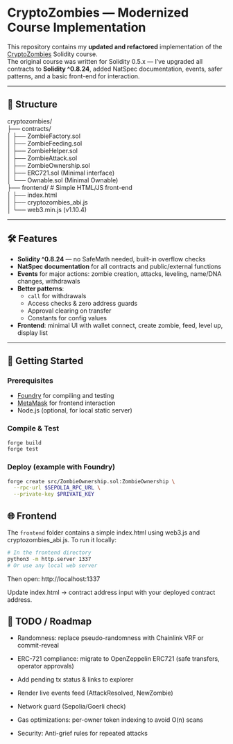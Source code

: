 # CryptoZombies — Modernized Course Implementation

This repository contains my **updated and refactored** implementation of the [CryptoZombies](https://cryptozombies.io/) Solidity course.  
The original course was written for Solidity 0.5.x — I’ve upgraded all contracts to **Solidity ^0.8.24**, added NatSpec documentation, events, safer patterns, and a basic front-end for interaction.

---

## 📂 Structure
cryptozombies/
<br>├── contracts/
<br>│ ├── ZombieFactory.sol
<br>│ ├── ZombieFeeding.sol
<br>│ ├── ZombieHelper.sol
<br>│ ├── ZombieAttack.sol
<br>│ ├── ZombieOwnership.sol
<br>│ ├── ERC721.sol (Minimal interface)
<br>│ └── Ownable.sol (Minimal Ownable)
<br>├── frontend/ # Simple HTML/JS front-end
<br>│ ├── index.html
<br>│ ├── cryptozombies_abi.js
<br>│ └── web3.min.js (v1.10.4)

---

## 🛠 Features

- **Solidity ^0.8.24** — no SafeMath needed, built-in overflow checks
- **NatSpec documentation** for all contracts and public/external functions
- **Events** for major actions: zombie creation, attacks, leveling, name/DNA changes, withdrawals
- **Better patterns**:
  - `call` for withdrawals
  - Access checks & zero address guards
  - Approval clearing on transfer
  - Constants for config values
- **Frontend**: minimal UI with wallet connect, create zombie, feed, level up, display list

---

## 🚀 Getting Started

### Prerequisites
- [Foundry](https://book.getfoundry.sh/getting-started/installation) for compiling and testing
- [MetaMask](https://metamask.io/) for frontend interaction
- Node.js (optional, for local static server)

### Compile & Test
```bash
forge build
forge test
```
### Deploy (example with Foundry)
```bash
forge create src/ZombieOwnership.sol:ZombieOwnership \
  --rpc-url $SEPOLIA_RPC_URL \
  --private-key $PRIVATE_KEY
```

## 🌐 Frontend
The <code>frontend</code> folder contains a simple index.html using web3.js and cryptozombies_abi.js.
To run it locally:
```bash
# In the frontend directory
python3 -m http.server 1337
# Or use any local web server
```
Then open: http://localhost:1337

Update index.html → contract address input with your deployed contract address.

## 📌 TODO / Roadmap
- Randomness: replace pseudo-randomness with Chainlink VRF or commit-reveal

- ERC-721 compliance: migrate to OpenZeppelin ERC721 (safe transfers, operator approvals)

- Add pending tx status & links to explorer

- Render live events feed (AttackResolved, NewZombie)

- Network guard (Sepolia/Goerli check)

- Gas optimizations: per-owner token indexing to avoid O(n) scans

- Security: Anti-grief rules for repeated attacks


